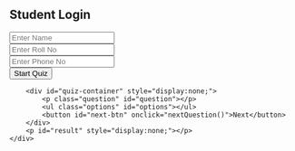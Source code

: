 <!DOCTYPE html>
<html lang="en">
<head>
    <meta charset="UTF-8">
    <meta name="viewport" content="width=device-width, initial-scale=1.0">
    <title>Quiz App</title>
    <link rel="stylesheet" href="styles.css">
    <script src="script.js" defer></script>
</head>
<body onload="document.documentElement.requestFullscreen();">
    <div class="container">
        <h2>Student Login</h2>
        <div id="login-container">
            <input type="text" id="name" placeholder="Enter Name" required><br>
            <input type="text" id="roll" placeholder="Enter Roll No" required><br>
            <input type="text" id="phone" placeholder="Enter Phone No" required><br>
            <button onclick="startQuiz()">Start Quiz</button>
        </div>

        <div id="quiz-container" style="display:none;">
            <p class="question" id="question"></p>
            <ul class="options" id="options"></ul>
            <button id="next-btn" onclick="nextQuestion()">Next</button>
        </div>
        <p id="result" style="display:none;"></p>
    </div>
</body>
</html>
